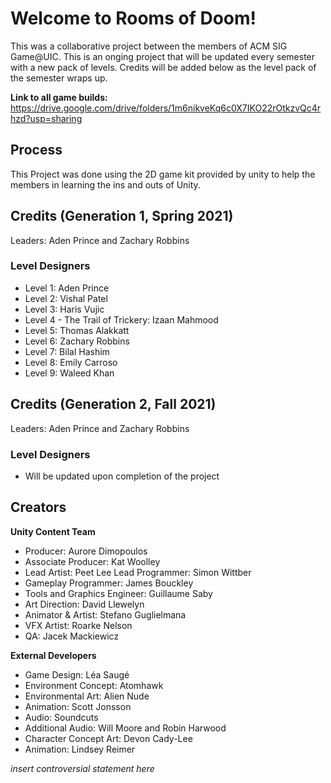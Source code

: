 # Welcome to Rooms of Doom!

This was a collaborative project between the members of ACM SIG Game@UIC. This is an onging project that will be updated every semester with a new pack of levels. Credits will be added below as the level pack of the semester wraps up. 

<b>Link to all game builds:</b>
https://drive.google.com/drive/folders/1m6nikveKq6c0X7IKO22rOtkzvQc4rhzd?usp=sharing

## Process

This Project was done using the 2D game kit provided by unity to help the members in learning the ins and outs of Unity.

## Credits (Generation 1, Spring 2021)
Leaders: Aden Prince and Zachary Robbins
### Level Designers 
* Level 1: Aden Prince 
* Level 2: Vishal Patel 
* Level 3: Haris Vujic 
* Level 4 - The Trail of Trickery: Izaan Mahmood 
* Level 5: Thomas Alakkatt 
* Level 6: Zachary Robbins 
* Level 7: Bilal Hashim 
* Level 8: Emily Carroso 
* Level 9: Waleed Khan 

## Credits (Generation 2, Fall 2021)
Leaders: Aden Prince and Zachary Robbins
### Level Designers 
* Will be updated upon completion of the project

## Creators 
<b>Unity Content Team </b> 
* Producer: Aurore Dimopoulos 
* Associate Producer: Kat Woolley 
* Lead Artist: Peet Lee Lead Programmer: Simon Wittber 
* Gameplay Programmer: James Bouckley 
* Tools and Graphics Engineer: Guillaume Saby 
* Art Direction: David Llewelyn 
* Animator & Artist: Stefano Guglielmana 
* VFX Artist: Roarke Nelson 
* QA: Jacek Mackiewicz 

<b>External Developers </b> 
* Game Design: Léa Saugé 
* Environment Concept: Atomhawk 
* Environmental Art: Alien Nude 
* Animation: Scott Jonsson 
* Audio: Soundcuts 
* Additional Audio: Will Moore and Robin Harwood 
* Character Concept Art: Devon Cady-Lee 
* Animation: Lindsey Reimer

*insert controversial statement here*
